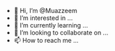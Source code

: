 - 👋 Hi, I’m @Muazzeem
- 👀 I’m interested in ...
- 🌱 I’m currently learning ...
- 💞️ I’m looking to collaborate on ...
- 📫 How to reach me ...

<!---
Muazzeem/Muazzeem is a ✨ special ✨ repository because its `README.md` (this file) appears on your GitHub profile.
You can click the Preview link to take a look at your changes.
--->
